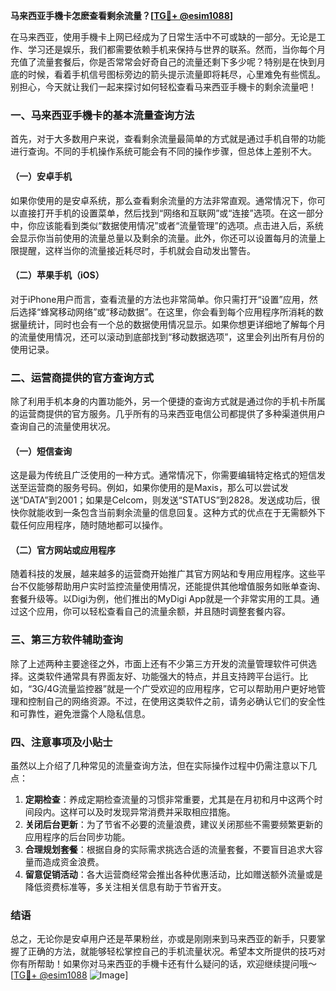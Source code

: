 **马来西亚手機卡怎麽查看剩余流量？[[TG💪+ @esim1088](https://t.me/s/esim1088)]**

在马来西亚，使用手機卡上网已经成为了日常生活中不可或缺的一部分。无论是工作、学习还是娱乐，我们都需要依赖手机来保持与世界的联系。然而，当你每个月充值了流量套餐后，你是否常常会好奇自己的流量还剩下多少呢？特别是在快到月底的时候，看着手机信号图标旁边的箭头提示流量即将耗尽，心里难免有些慌乱。别担心，今天就让我们一起来探讨如何轻松查看马来西亚手機卡的剩余流量吧！

### 一、马来西亚手機卡的基本流量查询方法

首先，对于大多数用户来说，查看剩余流量最简单的方式就是通过手机自带的功能进行查询。不同的手机操作系统可能会有不同的操作步骤，但总体上差别不大。

#### （一）安卓手机
如果你使用的是安卓系统，那么查看剩余流量的方法非常直观。通常情况下，你可以直接打开手机的设置菜单，然后找到“网络和互联网”或“连接”选项。在这一部分中，你应该能看到类似“数据使用情况”或者“流量管理”的选项。点击进入后，系统会显示你当前使用的流量总量以及剩余的流量。此外，你还可以设置每月的流量上限提醒，这样当你的流量接近耗尽时，手机就会自动发出警告。

#### （二）苹果手机（iOS）
对于iPhone用户而言，查看流量的方法也非常简单。你只需打开“设置”应用，然后选择“蜂窝移动网络”或“移动数据”。在这里，你会看到每个应用程序所消耗的数据量统计，同时也会有一个总的数据使用情况显示。如果你想更详细地了解每个月的流量使用情况，还可以滚动到底部找到“移动数据选项”，这里会列出所有月份的使用记录。

### 二、运营商提供的官方查询方式

除了利用手机本身的内置功能外，另一个便捷的查询方式就是通过你的手机卡所属的运营商提供的官方服务。几乎所有的马来西亚电信公司都提供了多种渠道供用户查询自己的流量使用状况。

#### （一）短信查询
这是最为传统且广泛使用的一种方式。通常情况下，你需要编辑特定格式的短信发送至运营商的服务号码。例如，如果你使用的是Maxis，那么可以尝试发送“DATA”到2001；如果是Celcom，则发送“STATUS”到2828。发送成功后，很快你就能收到一条包含当前剩余流量的信息回复。这种方式的优点在于无需额外下载任何应用程序，随时随地都可以操作。

#### （二）官方网站或应用程序
随着科技的发展，越来越多的运营商开始推广其官方网站和专用应用程序。这些平台不仅能够帮助用户实时监控流量使用情况，还能提供其他增值服务如账单查询、套餐升级等。以Digi为例，他们推出的MyDigi App就是一个非常实用的工具。通过这个应用，你可以轻松查看自己的流量余额，并且随时调整套餐内容。

### 三、第三方软件辅助查询

除了上述两种主要途径之外，市面上还有不少第三方开发的流量管理软件可供选择。这类软件通常具有界面友好、功能强大的特点，并且支持跨平台运行。比如，“3G/4G流量监控器”就是一个广受欢迎的应用程序，它可以帮助用户更好地管理和控制自己的网络资源。不过，在使用这类软件之前，请务必确认它们的安全性和可靠性，避免泄露个人隐私信息。

### 四、注意事项及小贴士

虽然以上介绍了几种常见的流量查询方法，但在实际操作过程中仍需注意以下几点：

1. **定期检查**：养成定期检查流量的习惯非常重要，尤其是在月初和月中这两个时间段内。这样可以及时发现异常消费并采取相应措施。
2. **关闭后台更新**：为了节省不必要的流量浪费，建议关闭那些不需要频繁更新的应用程序的后台同步功能。
3. **合理规划套餐**：根据自身的实际需求挑选合适的流量套餐，不要盲目追求大容量而造成资金浪费。
4. **留意促销活动**：各大运营商经常会推出各种优惠活动，比如赠送额外流量或是降低资费标准等，多关注相关信息有助于节省开支。

### 结语

总之，无论你是安卓用户还是苹果粉丝，亦或是刚刚来到马来西亚的新手，只要掌握了正确的方法，就能够轻松掌控自己的手机流量状况。希望本文所提供的技巧对你有所帮助！如果你对马来西亚的手機卡还有什么疑问的话，欢迎继续提问哦～ [[TG💪+ @esim1088](https://t.me/s/esim1088) ![Image](https://i.postimg.cc/4NQfJmqS/Snipaste-2025-05-13-00-14-12.png)]